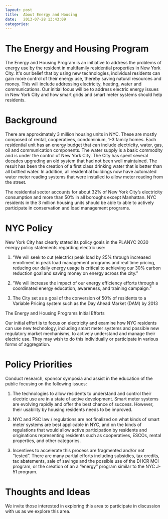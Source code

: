 ```yaml
---
layout: post
title:  About Energy and Housing
date:   2013-07-28 13:43:09
categories:
---
```


# The Energy and Housing Program

The Energy and Housing Program is an initiative to address the problems of energy use by the resident in multifamily residential properties in New York City. It's our belief that by using new technologies, individual residents can gain more control of their energy use, thereby saving natural resources and money. This will include addressing electricity, heating, water and communications. Our initial focus will be to address electric energy issues in New York City and how smart grids and smart meter systems should help residents.

# Background

There are approximately 3 million housing units in NYC. These are mostly composed of rental, cooperatives, condominium, 1-3 family homes. Each residential unit has an energy budget that can include electricity, water, gas, oil and communication components. The water supply is a basic commodity and is under the control of New York City. The City has spent several decades upgrading an old system that had not been well maintained. The result has been the creation of a first class drinking water that is better than all bottled water. In addition, all residential buildings now have automated water meter reading systems that were installed to allow meter reading from the street.

The residential sector accounts for about 32% of New York City’s electricity consumption and more than 50% in all boroughs except Manhattan. NYC residents in the 3 million housing units should be able to able to actively participate in conservation and load management programs.

# NYC Policy

New York City has clearly stated its policy goals in the PLANYC 2030 energy policy statements regarding electric use:

1. “We will seek to cut (electric) peak load by 25% through increased enrollment in peak load management programs and real time pricing, reducing our daily energy usage is critical to achieving our 30% carbon reduction goal and saving money on energy across the city.”

2. “We will increase the impact of our energy efficiency efforts through a coordinated energy education, awareness, and training campaign.”

3. The City set as a goal of the conversion of 50% of residents to a Variable Pricing system such as the Day Ahead Market (DAM) by 2013

The Energy and Housing Programs Initial Efforts

Our initial effort is to focus on electricity and examine how NYC residents can use new technology, including smart meter systems and possible new regulatory market mechanisms, to actively understand and manage their electric use. They may wish to do this individually or participate in various forms of aggregation.

# Policy Priorities

Conduct research, sponsor symposia and assist in the education of the public focusing on the following issues:

1.  The technologies to allow residents to understand and control their electric use are in a state of active development. Smart meter systems are evolving rapidly and offer the best chance of success. However, their usability by housing residents needs to be improved.

2.  NYC and PSC law / regulations are not finalized on what kinds of smart meter systems are best applicable in NYC, and on the kinds of regulations that would allow active participation by residents and originations representing residents such as cooperatives, ESCOs, rental properties, and other categories.

3.  Incentives to accelerate this process are fragmented and/or not “tested”. There are many partial efforts including subsidies, tax credits, tax abatements, sale of savings and the possible use of the DHCR MCI program, or the creation of an a “energy” program similar to the NYC J-51 program.

# Thoughts and Ideas

We invite those interested in exploring this area to participate in discussion with us as we explore this area.

